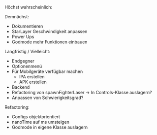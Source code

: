 Höchst wahrscheinlich:


Demnächst:
- Dokumentieren
- StarLayer Geschwindigkeit anpassen
- Power Ups
- Godmode mehr Funktionen einbauen

Langfristig / Vielleicht:
- Endgegner
- Optionenmenü
- Für Mobilgeräte verfügbar machen
  - IPA erstellen
  - APK erstellen
- Backend
- Refactoring von spawnFighterLaser -> In Controls-Klasse auslagern?
- Anpassen von Schwierigkeitsgrad?

Refactoring:
- Configs objektorientiert
- nanoTime auf ms umsteigen
- Godmode in eigene Klasse auslagern

